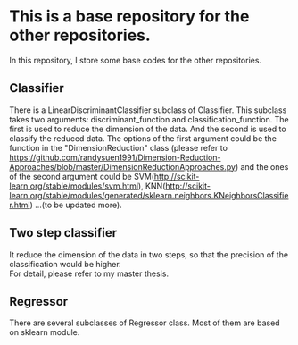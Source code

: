 # This is a base repository for the other repositories.
In this repository, I store some base codes for the other repositories.


## Classifier
There is a LinearDiscriminantClassifier subclass of Classifier. This subclass takes two 
arguments: discriminant_function and classification_function. The first is used to reduce the 
dimension of the data. And the second is used to classify the reduced data.
The options of the first argument could be the function in the "DimensionReduction" class 
(please refer to https://github.com/randysuen1991/Dimension-Reduction-Approaches/blob/master/DimensionReductionApproaches.py)
and the ones of the second argument could be SVM(http://scikit-learn.org/stable/modules/svm.html), 
KNN(http://scikit-learn.org/stable/modules/generated/sklearn.neighbors.KNeighborsClassifier.html) ...(to be updated more).

## Two step classifier
It reduce the dimension of the data in two steps, so that the precision of the classification would be 
higher. <br>
For detail, please refer to my master thesis.

## Regressor
There are several subclasses of Regressor class. Most of them are based on sklearn module.
